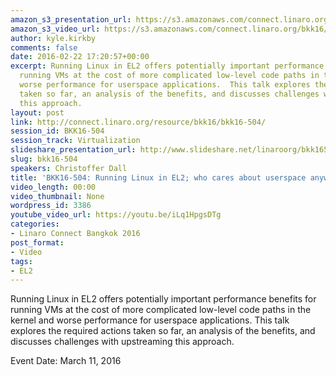 ```yaml
---
amazon_s3_presentation_url: https://s3.amazonaws.com/connect.linaro.org/bkk16/Presentations/Friday/BKK16-504.pdf
amazon_s3_video_url: https://s3.amazonaws.com/connect.linaro.org/bkk16/Videos/Friday/BKK16-504%20Running%20Linux%20in%20EL2.mp4
author: kyle.kirkby
comments: false
date: 2016-02-22 17:20:57+00:00
excerpt: Running Linux in EL2 offers potentially important performance benefits for
  running VMs at the cost of more complicated low-level code paths in the kernel and
  worse performance for userspace applications.  This talk explores the required actions
  taken so far, an analysis of the benefits, and discusses challenges with upstreaming
  this approach.
layout: post
link: http://connect.linaro.org/resource/bkk16/bkk16-504/
session_id: BKK16-504
session_track: Virtualization
slideshare_presentation_url: http://www.slideshare.net/linaroorg/bkk16504-running-linux-in-el2-virtualization
slug: bkk16-504
speakers: Christoffer Dall
title: 'BKK16-504: Running Linux in EL2; who cares about userspace anyway?'
video_length: 00:00
video_thumbnail: None
wordpress_id: 3386
youtube_video_url: https://youtu.be/iLq1HpgsDTg
categories:
- Linaro Connect Bangkok 2016
post_format:
- Video
tags:
- EL2
---
```


Running Linux in EL2 offers potentially important performance benefits for running VMs at the cost of more complicated low-level code paths in the kernel and worse performance for userspace applications.  This talk explores the required actions taken so far, an analysis of the benefits, and discusses challenges with upstreaming this approach.

Event Date: March 11, 2016

